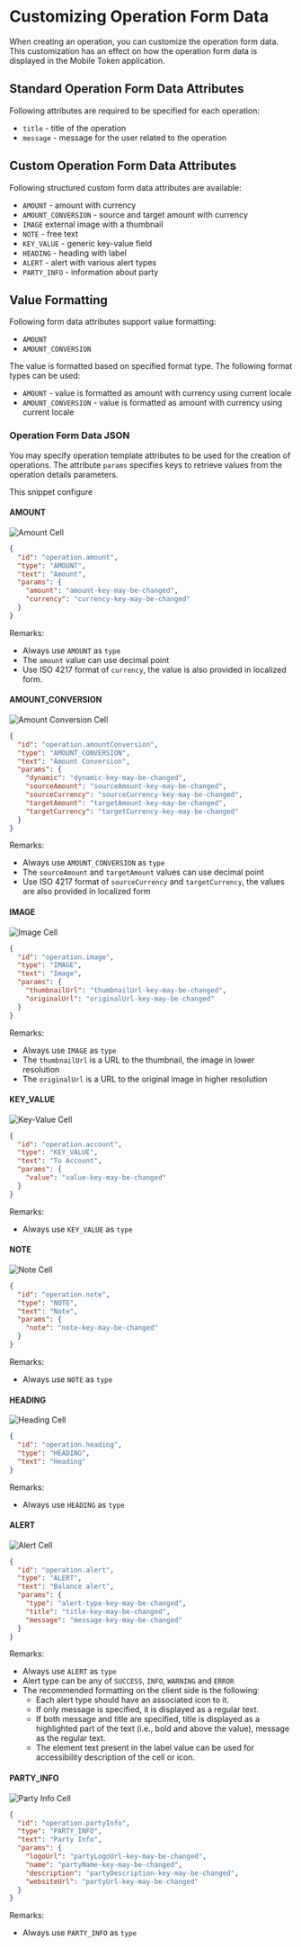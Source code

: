 # Customizing Operation Form Data

When creating an operation, you can customize the operation form data. This customization has an effect on how the operation form data is displayed in the Mobile Token application.

## Standard Operation Form Data Attributes

Following attributes are required to be specified for each operation:

- `title` - title of the operation
- `message` - message for the user related to the operation

## Custom Operation Form Data Attributes

Following structured custom form data attributes are available:

- `AMOUNT` - amount with currency
- `AMOUNT_CONVERSION` - source and target amount with currency
- `IMAGE` external image with a thumbnail
- `NOTE` - free text
- `KEY_VALUE` - generic key-value field
- `HEADING` - heading with label 
- `ALERT` - alert with various alert types
- `PARTY_INFO` - information about party

## Value Formatting

Following form data attributes support value formatting:

- `AMOUNT`
- `AMOUNT_CONVERSION`

The value is formatted based on specified format type. The following format types can be used:

- `AMOUNT` - value is formatted as amount with currency using current locale
- `AMOUNT_CONVERSION` - value is formatted as amount with currency using current locale

### Operation Form Data JSON

You may specify operation template attributes to be used for the creation of operations.
The attribute `params` specifies keys to retrieve values from the operation details parameters.

This snippet configure 

#### AMOUNT

![Amount Cell](./images/cell_amount.png)

```json
{
  "id": "operation.amount",
  "type": "AMOUNT",
  "text": "Amount",
  "params": {
    "amount": "amount-key-may-be-changed",
    "currency": "currency-key-may-be-changed"
  }
}
```

Remarks:
- Always use `AMOUNT` as `type`
- The `amount` value can use decimal point
- Use ISO 4217 format of `currency`, the value is also provided in localized form.

#### AMOUNT_CONVERSION

![Amount Conversion Cell](./images/cell_amount_conversion.png)

```json
{
  "id": "operation.amountConversion",
  "type": "AMOUNT_CONVERSION",
  "text": "Amount Conversion",
  "params": {
    "dynamic": "dynamic-key-may-be-changed",
    "sourceAmount": "sourceAmount-key-may-be-changed",
    "sourceCurrency": "sourceCurrency-key-may-be-changed",
    "targetAmount": "targetAmount-key-may-be-changed",
    "targetCurrency": "targetCurrency-key-may-be-changed"
  }
}
```

Remarks:
- Always use `AMOUNT_CONVERSION` as `type`
- The `sourceAmount` and `targetAmount` values can use decimal point
- Use ISO 4217 format of `sourceCurrency` and `targetCurrency`, the values are also provided in localized form

#### IMAGE

![Image Cell](./images/cell_image.png)

```json
{
  "id": "operation.image",
  "type": "IMAGE",
  "text": "Image",
  "params": {
    "thumbnailUrl": "thumbnailUrl-key-may-be-changed",
    "originalUrl": "originalUrl-key-may-be-changed"
  }
}
```

Remarks:
- Always use `IMAGE` as `type`
- The `thumbnailUrl` is a URL to the thumbnail, the image in lower resolution
- The `originalUrl` is a URL to the original image in higher resolution

#### KEY_VALUE

![Key-Value Cell](./images/cell_key_value.png)

```json
{
  "id": "operation.account",
  "type": "KEY_VALUE",
  "text": "To Account",
  "params": {
    "value": "value-key-may-be-changed"
  }
}
```

Remarks:
- Always use `KEY_VALUE` as `type`

#### NOTE

![Note Cell](./images/cell_note.png)

```json
{
  "id": "operation.note",
  "type": "NOTE",
  "text": "Note",
  "params": {
    "note": "note-key-may-be-changed"
  }
}
```

Remarks:
- Always use `NOTE` as `type`

#### HEADING

![Heading Cell](./images/cell_heading.png)

```json
{
  "id": "operation.heading",
  "type": "HEADING",
  "text": "Heading"
}
```

Remarks:
- Always use `HEADING` as `type`

#### ALERT

![Alert Cell](./images/cell_alert.png)

```json
{
  "id": "operation.alert",
  "type": "ALERT",
  "text": "Balance alert",
  "params": {
    "type": "alert-type-key-may-be-changed",
    "title": "title-key-may-be-changed",
    "message": "message-key-may-be-changed"
  }
}
```

Remarks:
- Always use `ALERT` as `type`
- Alert type can be any of `SUCCESS`, `INFO`, `WARNING` and `ERROR`
- The recommended formatting on the client side is the following:
  - Each alert type should have an associated icon to it.
  - If only message is specified, it is displayed as a regular text.
  - If both message and title are specified, title is displayed as a highlighted part of the text (i.e., bold and above the value), message as the regular text.
  - The element text present in the label value can be used for accessibility description of the cell or icon.

#### PARTY_INFO

![Party Info Cell](./images/cell_party_info.png)

```json
{
  "id": "operation.partyInfo",
  "type": "PARTY_INFO",
  "text": "Party Info",
  "params": {
    "logoUrl": "partyLogoUrl-key-may-be-changed",
    "name": "partyName-key-may-be-changed",
    "description": "partyDescription-key-may-be-changed",
    "websiteUrl": "partyUrl-key-may-be-changed"
  }
}
```

Remarks:
- Always use `PARTY_INFO` as `type`
